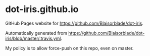 # dot-iris.github.io

GitHub Pages website for https://github.com/Blaisorblade/dot-iris. 

Automatically generated from
https://github.com/Blaisorblade/dot-iris/blob/master/.travis.yml.

My policy is to allow force-push on this repo, even on master.

